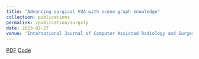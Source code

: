 ```yaml
---
title: "Advancing surgical VQA with scene graph knowledge"
collection: publications
permalink: /publication/surgvlp
date: 2023-07-27
venue: 'International Journal of Computer Assisted Radiology and Surgery'
---
```

[PDF](https://arxiv.org/abs/2312.10251) [Code](https://github.com/CAMMA-public/SSG-VQA)
